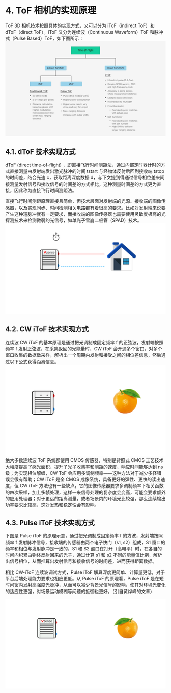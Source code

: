 # 4. ToF 相机的实现原理

ToF 3D 相机技术按照具体的实现方式，又可以分为 iToF（indirect ToF）和 dToF（direct ToF）。iToF 又分为连续波（Continuous Waveform）ToF 和脉冲式（Pulse Based）ToF，如下图所示：
![ToF相机分类](pic/Classification.jpg)

## 4.1. dToF 技术实现方式

dToF (direct time-of-flight) ，即直接飞行时间测距法，通过内部定时器计时的方式直接测量由发射端发出激光脉冲的时间 tstart 与经物体反射后回到接收端 tstop 的时间差，结合光速 c，获取距离深度数据 d，与下文提到得通过信号相位差来间接测量发射信号和接收信号的时间差的方式相比，这种测量时间差的方式更为直接，因此称为直接飞行时间测距法。

直接飞行时间测距原理直接且简单，但技术层面对发射端的光源、接收端的图像传感器，以及实现同步、时间检测相关电路都有着很高的要求。比如对发射端来说要产生这种短脉冲就有一定要求，而接收端的图像传感器也需要使用灵敏度极高的光探测技术来检测微弱的光信号，如单光子雪崩二极管（SPAD）技术。
![dToF与房子](pic/dToF.gif)

## 4.2. CW iToF 技术实现方式

连续波 CW iToF 的基本原理是通过把光调制成固定频率 f 的正弦波，发射端按照频率 f 发射正弦波，在采集返回的光能量时，CW iToF 会开通多个窗口，对多个窗口收集的数据做采样，解析出一个周期内发射和接受之间的相位差信息，然后通过以下公式获得距离信息。
![CW iToF与橘子](pic/CWToF.gif)
绝大多数连续波 ToF 系统都使用 CMOS 传感器，特别是背照式 CMOS 工艺技术大幅度提高了感光面积，提升了光子收集率和测距的速度，响应时间能够达到 ns 级；为实现相位解缠，CW ToF 会应用多调制频率——这种方法对于减少多径错误会很有帮助；CW iToF 是全 CMOS 成像系统，具备更好的弹性、更快的读出速度，但 CW iToF 方法也有一些缺点，它的图像传感器要求多调制频率下相关函数的四次采样，加上多帧处理，这样一来信号处理的复杂度会变高，可能会要求额外的应用处理器；对于更远的距离测量，或者场景内的环境光比较强，那么连续输出功率要求比较高，这对发热和稳定性会有影响。

## 4.3. Pulse iToF 技术实现方式

下图是 Pulse iToF 的原理示意，通过把光调制成固定频率 f 的方波，发射端按照频率 f 发射脉冲信号，接收端的传感器由两个电子快门（s1, s2）组成，S1 窗口的频率和相位与发射脉冲是一致的，S1 和 S2 窗口在打开（高电平）时，在各自的时间内积累由物体反射回来的光子，通过计算 s1 和 s2 不同的能量值比例，解析出信号相位，从而推算出发射信号和接收信号的时间差，进而获得距离数据。

相比 CW-iToF 连续波调试方式，Pulse iToF 解算深度更简单、计算量更低，对于平台后端处理能力要求也相应更低。从 Pulse iToF 的原理看，Pulse iToF 是在短时间窗内发射高强度光脉冲，从而可以减少背景光信号的影响，使其对环境光变化的适应性更强，对场景运动模糊等问题的抵御也更好。（引自黄烨峰的文章）

![pToF与橘子](pic/pToF.gif)
